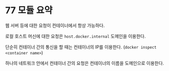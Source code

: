 # 77 모듈 요약

웹 서버 등에 대한 요청이 컨테이너에서 항상 가능하다.

로컬 호스트 머신에 대한 요청은 `host.docker.internal` 도메인을 이용한다.

단순히 컨테이너 간의 통신을 할 때는 컨테이너의 IP를 이용한다. (`docker inspect <container name>`)

하나의 네트워크 안에서 컨테이너 간의 요청은 컨테이너의 이름을 도메인으로 이용한다.